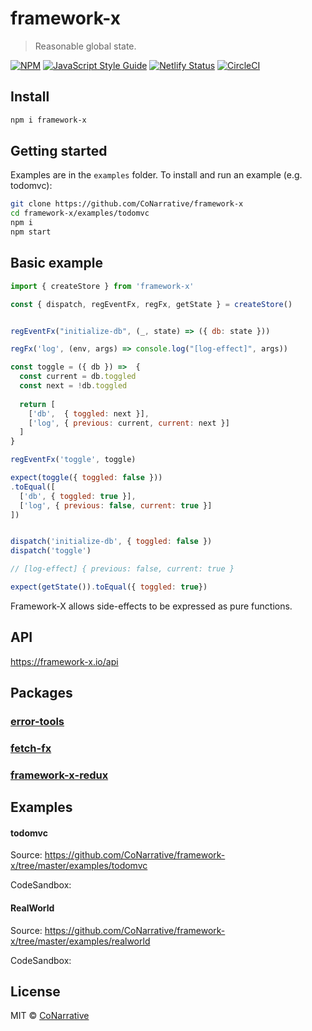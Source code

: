 # framework-x

> Reasonable global state.

[![NPM](https://img.shields.io/npm/v/framework-x.svg)](https://www.npmjs.com/package/framework-x)
[![JavaScript Style Guide](https://img.shields.io/badge/code_style-standard-brightgreen.svg)](https://standardjs.com)
[![Netlify Status](https://api.netlify.com/api/v1/badges/204808f0-9975-4e67-9b42-5b4b0907374f/deploy-status)](https://app.netlify.com/sites/vigorous-curie-c09c4e/deploys)
[![CircleCI](https://circleci.com/gh/CoNarrative/framework-x.svg?style=svg&circle-token=b3e15b621e83d2e9d6b2d0eca6aac342a09f766d)](https://circleci.com/gh/CoNarrative/framework-x)


## Install

```bash
npm i framework-x
```

## Getting started

Examples are in the `examples` folder. To install and run an example (e.g. todomvc):

```bash
git clone https://github.com/CoNarrative/framework-x
cd framework-x/examples/todomvc
npm i
npm start
```


## Basic example

```js
import { createStore } from 'framework-x'

const { dispatch, regEventFx, regFx, getState } = createStore()


regEventFx("initialize-db", (_, state) => ({ db: state }))

regFx('log', (env, args) => console.log("[log-effect]", args))

const toggle = ({ db }) =>  {
  const current = db.toggled
  const next = !db.toggled
  
  return [
    ['db',  { toggled: next }],
    ['log', { previous: current, current: next }]
  ]
}

regEventFx('toggle', toggle)

expect(toggle({ toggled: false }))
.toEqual([
  ['db', { toggled: true }], 
  ['log', { previous: false, current: true }]
])


dispatch('initialize-db', { toggled: false })
dispatch('toggle')

// [log-effect] { previous: false, current: true }

expect(getState()).toEqual({ toggled: true})
```

Framework-X allows side-effects to be expressed as pure functions.


## API
https://framework-x.io/api


## Packages

### [error-tools](https://github.com/CoNarrative/framework-x/tree/master/packages/error-tools)
### [fetch-fx](https://github.com/CoNarrative/framework-x/tree/master/packages/fetch-fx)
### [framework-x-redux](https://github.com/CoNarrative/framework-x/tree/master/packages/framework-x-redux)


## Examples

#### todomvc 

Source: https://github.com/CoNarrative/framework-x/tree/master/examples/todomvc

CodeSandbox: 


#### RealWorld

Source: https://github.com/CoNarrative/framework-x/tree/master/examples/realworld

CodeSandbox: 

 


## License

MIT © [CoNarrative](https://github.com/CoNarrative)

